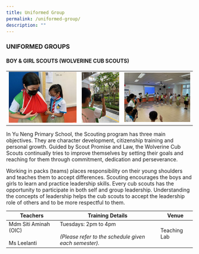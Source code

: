 ```yaml
---
title: Uniformed Group
permalink: /uniformed-group/
description: ""
---
```

### UNIFORMED GROUPS

#### BOY & GIRL SCOUTS (WOLVERINE CUB SCOUTS)

<table>
	<tr>
		<td width="39%"><img src="/images/First-Aid-Lesson-Sling-Bandage-300x225.jpg"/></td>
		<td width="23%"><img src="/images/Treasure-Hunt-Around-The-School-Pack-Game-3-rotated.jpg"/> </td>
		<td width="38%"><img src="/images/Reciting-Scouts-Promise-and-Law-300x225.jpg"/></td>
	</tr>
</table>

In Yu Neng Primary School, the Scouting program has three main objectives. They are character development, citizenship training and personal growth. Guided by Scout Promise and Law, the Wolverine Cub Scouts continually tries to improve themselves by setting their goals and reaching for them through commitment, dedication and perseverance.

Working in packs (teams) places responsibility on their young shoulders and teaches them to accept differences. Scouting encourages the boys and girls to learn and practice leadership skills. Every cub scouts has the opportunity to participate in both self and group leadership. Understanding the concepts of leadership helps the cub scouts to accept the leadership role of others and to be more respectful to them.

| Teachers | Training Details | Venue |
| --- | --- | --- |
| Mdm Siti Aminah (OIC) <br><br> Ms Leelanti | Tuesdays: 2pm to 4pm <br><br> *(Please refer to the schedule given each semester).* | Teaching Lab |